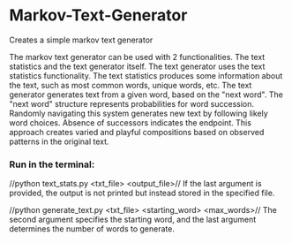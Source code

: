# Markov-Text-Generator
Creates a simple markov text generator


The markov text generator can be used with 2 functionalities. The text statistics and the text generator itself. The text generator uses the text statistics functionality. The text statistics produces some information about the text, such as most common words, unique words, etc. The text generator generates text from a given word, based on the "next word". The "next word" structure represents probabilities for word succession. Randomly navigating this system generates new text by following likely word choices. Absence of successors indicates the endpoint. This approach creates varied and playful compositions based on observed patterns in the original text.

### Run in the terminal:
//python text_stats.py <txt_file> <output_file>//
If the last argument is provided, the output is not printed but instead stored in the specified file.


//python generate_text.py <txt_file> <starting_word> <max_words>//
The second argument specifies the starting word, and the last argument determines the number of words to generate.
